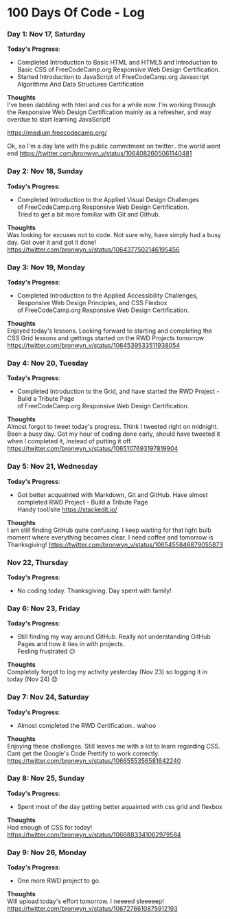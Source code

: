 # 100 Days Of Code - Log

### Day 1: Nov 17, Saturday

**Today's Progress**:  
- Completed Introduction to Basic HTML and HTML5 and Introduction to Basic CSS
of FreeCodeCamp.org Responsive Web Design Certification.  
- Started Introduction to JavaScript of FreeCodeCamp.org Javascript Algorithms And Data Structures Certification

**Thoughts**  
I've been dabbling with html and css for a while now. I'm working through the Responsive Web Design Certification mainly as a refresher, and way overdue to start learning JavaScript!

https://medium.freecodecamp.org/

Ok, so I'm a day late with the public commitment on twitter.. the world wont end
https://twitter.com/bronwyn_v/status/1064082605061140481

### Day 2: Nov 18, Sunday

**Today's Progress**:  
- Completed Introduction to the Applied Visual Design Challenges  
of FreeCodeCamp.org Responsive Web Design Certification.  
Tried to get a bit more familiar with Git and Github.

**Thoughts**  
Was looking for excuses not to code. Not sure why, have simply had a busy day. Got over it and got it done! 
https://twitter.com/bronwyn_v/status/1064377502146195456

### Day 3: Nov 19, Monday

**Today's Progress**:  
- Completed Introduction to the Applied Accessibility Challenges, Responsive Web Design Principles, and CSS Flexbox    
of FreeCodeCamp.org Responsive Web Design Certification.

**Thoughts**  
Enjoyed today's lessons. Looking forward to starting and completing the CSS Grid lessons and gettings started on the RWD Projects tomorrow  
https://twitter.com/bronwyn_v/status/1064539533511938054

### Day 4: Nov 20, Tuesday

**Today's Progress**:  
- Completed Introduction to the Grid, and have started the RWD Project - Build a Tribute Page    
of FreeCodeCamp.org Responsive Web Design Certification.

**Thoughts**  
Almost forgot to tweet today's progress. Think I tweeted right on midnight. Been a busy day. Got my hour of coding done early, should have tweeted it when I completed it, instead of putting it off. 
https://twitter.com/bronwyn_v/status/1065107693197819904

### Day 5: Nov 21, Wednesday

**Today's Progress**:  
- Got better acquainted with Markdown, Git and GitHub. Have almost completed RWD Project - Build a Tribute Page  
Handy tool/site https://stackedit.io/

**Thoughts**  
I am still finding GitHub quite confusing. I keep waiting for that light bulb moment where everything becomes clear.
I need coffee and tomorrow is Thanksgiving!
https://twitter.com/bronwyn_v/status/1065455846879055873

### Nov 22, Thursday

**Today's Progress**:  
- No coding today. Thanksgiving. Day spent with family!

### Day 6: Nov 23, Friday

**Today's Progress**:  
- Still finding my way around GitHub. Really not understanding GitHub Pages and how it ties in with projects.  
Feeling frustrated :confused:

**Thoughts**  
Completely forgot to log my activity yesterday (Nov 23) so logging it in today (Nov 24) :disappointed:

### Day 7: Nov 24, Saturday

**Today's Progress**:  
- Almost completed the RWD Certification.. wahoo

**Thoughts**  
Enjoying these challenges. Still leaves me with a lot to learn regarding CSS. Cant get the Google's Code Prettify to work correctly.
https://twitter.com/bronwyn_v/status/1066555356581642240

### Day 8: Nov 25, Sunday

**Today's Progress**:  
- Spent most of the day getting better aquainted with css grid and flexbox

**Thoughts**  
Had enough of CSS for today!
https://twitter.com/bronwyn_v/status/1066883341062979584

### Day 9: Nov 26, Monday

**Today's Progress**:  
- One more RWD project to go. 

**Thoughts**  
Will upload today's effort tomorrow. I neeeed sleeeeep!
https://twitter.com/bronwyn_v/status/1067276610875912193






